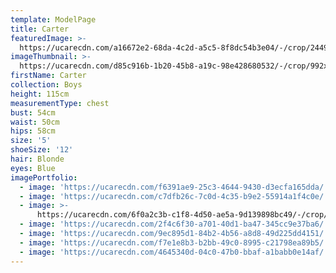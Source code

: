 ```yaml
---
template: ModelPage
title: Carter
featuredImage: >-
  https://ucarecdn.com/a16672e2-68da-4c2d-a5c5-8f8dc54b3e04/-/crop/2449x1113/0,91/-/preview/
imageThumbnail: >-
  https://ucarecdn.com/d85c916b-1b20-45b8-a19c-98e428680532/-/crop/992x1332/389,95/-/preview/
firstName: Carter
collection: Boys
height: 115cm
measurementType: chest
bust: 54cm
waist: 50cm
hips: 58cm
size: '5'
shoeSize: '12'
hair: Blonde
eyes: Blue
imagePortfolio:
  - image: 'https://ucarecdn.com/f6391ae9-25c3-4644-9430-d3ecfa165dda/'
  - image: 'https://ucarecdn.com/c7dfb26c-7c0d-4c35-b9e2-55914a1f4c0e/'
  - image: >-
      https://ucarecdn.com/6f0a2c3b-c1f8-4d50-ae5a-9d139898bc49/-/crop/1282x1712/193,574/-/preview/
  - image: 'https://ucarecdn.com/2f4c6f30-a701-40d1-ba47-345cc9e37ba6/'
  - image: 'https://ucarecdn.com/9ec895d1-84b2-4b56-a8d8-49d225dd4151/'
  - image: 'https://ucarecdn.com/f7e1e8b3-b2bb-49c0-8995-c21798ea89b5/'
  - image: 'https://ucarecdn.com/4645340d-04c0-47b0-bbaf-a1babb0e14af/'
---
```


